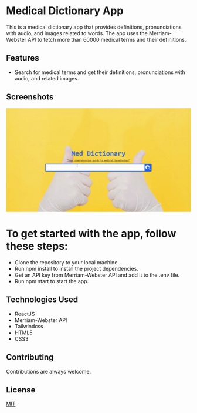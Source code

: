# Medical Dictionary App

This is a medical dictionary app that provides definitions, pronunciations with audio, and images related to words. The app uses the Merriam-Webster API to fetch more than 60000 medical terms and their definitions.

## Features
- Search for medical terms and get their definitions, pronunciations with audio, and related images.

## Screenshots
![App Screenshot](https://github.com/abdurrehmanabbasi/medDictionary/blob/master/screenshot.gif)

# To get started with the app, follow these steps:
- Clone the repository to your local machine.
- Run npm install to install the project dependencies.
- Get an API key from Merriam-Webster API and add it to the .env file.
- Run npm start to start the app.

## Technologies Used
* ReactJS
* Merriam-Webster API
* Tailwindcss
* HTML5
* CSS3

## Contributing
Contributions are always welcome.
## License

[MIT](https://choosealicense.com/licenses/mit/)

